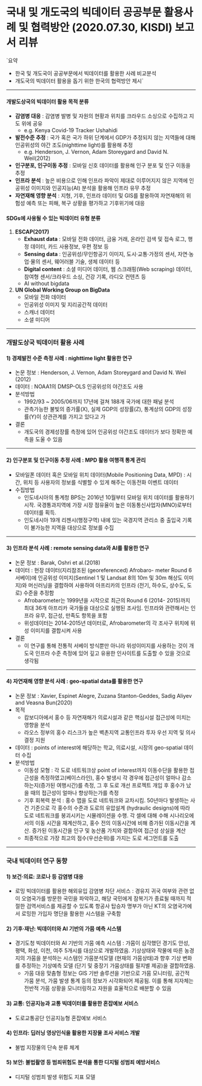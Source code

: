 # **국내 및 개도국의 빅데이터 공공부문 활용사례 및 협력방안** (2020.07.30, KISDI) 보고서 리뷰

`요약
  - 한국 및 개도국이 공공부문에서 빅데이터를 활용한 사례 비교분석
  - 개도국의 빅데이터 활용을 돕기 위한 한국의 협력방안 제시`
    
---

#### **개발도상국의 빅데이터 활용 목적** 분류
  - **감염병 대응** : 감염병 발병 및 자원의 현황과 위치를 크라우드 소싱으로 수집하고 지도 위에 공유
    - e.g. Kenya Covid-19 Tracker Ushahidi
  - **발전수준 추정** : 국가 혹은 국가 하위 단계에서 GDP가 추정되지 않는 지역들에 대해 인공위성의 야간 조도(nighttime light)를 활용해 추정
    - e.g. Henderson, J. Vernon, Adam Storeygard and David N. Weil(2012)
  - **인구분포, 인구이동 추정** : 모바일 신호 데이터를 활용해 인구 분포 및 인구 이동을 추정
  - **인프라 분석** : 높은 비용으로 인해 인프라 파악이 제대로 이루어지지 않은 지역에 인공위성 이미지와 인공지능(AI) 분석을 활용해 인프라 유무 추정
  - **자연재해 영향 분석** : 지형, 기후, 인프라 데이터 및 GIS를 활용하여 자연재해의 위험성 예측 또는 피해, 복구 상황을 평가하고 기후위기에 대응

#### **SDGs에 사용될 수 있는 빅데이터 유형** 분류
1) **ESCAP(2017)**
    - **Exhaust data** : 모바일 전화 데이터, 금융 거래, 온라인 검색 및 접속 로그, 행정 데이터, 카드 사용정보, 우편 정보 등
    - **Sensing data** : 인공위성/무인항공기 이미지, 도시·교통·가정의 센서, 자연·농업·물의 센서, 웨어러블 기술, 생체 데이터 등
    - **Digital content** : 소셜 미디어 데이터, 웹 스크래핑(Web scraping) 데이터, 참여형 센서/크라우드 소싱, 건강 기록, 라디오 컨텐츠 등
    - AI without bigdata
2) **UN Global Working Group on BigData**
    - 모바일 전화 데이터
    - 인공위성 이미지 및 지리공간적 데이터
    - 스캐너 데이터
    - 소셜 미디어

---
### **개발도상국 빅데이터 활용 사례**

#### 1) 경제발전 수준 측정 사례 : **nighttime light 활용한 연구**
- 논문 정보 : Henderson, J. Vernon, Adam Storeygard and David N. Weil (2012)
- 데이터 : NOAA1의 DMSP-OLS 인공위성의 야간조도 사용
- 분석방법
  - 1992/93 ~ 2005/06까지 17년에 걸쳐 188개 국가에 대한 패널 분석
  - 관측가능한 불빛의 증가률(X), 실제 GDP의 성장률(Z), 통계상의 GDP의 성장률(Y)이 상관관계를 가지고 있다고 가
- 결론
  - 개도국의 경제성장률 측정에 있어 인공위성 야간조도 데이터가 보다 정확한 예측을 도울 수 있음

---

#### 2) 인구분포 및 인구이동 추정 사례 : **MPD 활용 여행객 통계 관리**
- 모바일폰 데이터 혹은 모바일 위치 데이터(Mobile Positioning Data, MPD) : 시간, 위치 등 사용자의 정보를 식별할 수 있게 해주는 이동전화 이벤트 데이터
- 수집방법
  - 인도네시아의 통계청 BPS는 2016년 10월부터 모바일 위치 데이터를 활용하기 시작.  국경통과지역에 가장 시장 점유율이 높은 이동통신사업자(MNO)로부터 데이터를 획득.
  - 인도네시아 19개 리젠시(행정구역) 내에 있는 국경지역 관리소 중 출입국 기록이 불가능한 지역을 대상으로 정보를 수집
 
---

#### 3) 인프라 분석 사례 : **remote sensing data와 AI를 활용한 연구**
- 논문 정보 :  Barak, Oshri et al.(2018)
- 데이터 : 현장 데이터(지리참조된 (georeferenced) Afrobaro- meter Round 6 서베이)에 인공위성 이미지(Sentinel 1 및 Landsat 8의 10m 및 30m 해상도 이미지)와 머신러닝을 결합하여 사용하여 아프리카의 인프라 (전기, 하수도, 상수도, 도로) 수준을 추정함
  - Afrobarometer는 1999년을 시작으로 최근의 Round 6 (2014- 2015)까지 최대 36개 아프리카 국가들을 대상으로 실행된 조사임. 인프라와 관련해서는 인프라 유무,  접근성,  만족도 항목을 포함
  - 위성데이터는 2014-2015년 데이터로, Afrobarometer의 각 조사구 위치에 위성 이미지를 결합시켜 사용
- 결론
  - 이 연구를 통해 전통적 서베이 방식뿐만 아니라 위성이미지를 사용하는 것이 개도국 인프라 수준 측정에 있어 깊고 유용한 인사이트를 도출할 수 있을 것으로 생각됨
 

---

#### 4) 자연재해 영향 분석 사례 : **geo-spatial data를 활용한 연구**
- 논문 정보 :  Xavier, Espinet Alegre, Zuzana Stanton-Geddes, Sadig Aliyev and Veasna Bun(2020)
- 목적
  - 캄보디아에서 홍수 등 자연재해가 의료시설과 같은 핵심시설 접근성에 미치는 영향을 분석
  - 라오스 정부의 홍수 리스크가 높은 벽촌지역 교통인프라 투자 우선 지역 및 의사결정 지원
- 데이터 : points of interest에 해당하는 학교, 의료시설, 시장의 geo-spatial 데이터 수집
- 분석방법
  - 이동성 모형 : 각 도로 네트워크상 point of interest까지 이동수단을 활용한 접근성을 측정하였고(베이스라인), 홍수 발생시 각 경우에 접근성이 얼마나 감소하는지(증가된 여행시간)를 측정, 그 후 도로 개선 프로젝트 개입 후 홍수가 났을 때의 접근성이 얼마나 향상하는가를 측정
  - 기후 회복력 분석 : 홍수 맵을 도로 네트워크와 교차시킴. 50년마다 발생하는 사건 기준으로 각 홍수의 수준과 도로의 유압설계 (hydraulic designs)에 따라 도로 네트워크를 붕괴시키는 시뮬레이션을 수행. 각 셀에 대해 수해 시나리오에서의 이동 시간을 재계산하고, 홍수 전의 이동시간에 비해 증가된 이동시간을 계산. 증가된 이동시간을 인구 및 농산품 가치와 결합하여 접근성 상실을 계산
  - 최종적으로 가장 최고의 점수(우선순위)를 가지는 도로 세그먼트를 도출

---
### **국내 빅데이터 연구 동향**

#### 1) 보건·의료: 코로나 등 감염병 대응
- 로밍 빅데이터를 활용한 해외유입 감염병 차단 서비스 : 경유지 귀국 여부와 관련 없이 오염국가를 방문한 국민을 파악하고, 해당 국민에게 잠복기가 종료될 때까지 적절한 검역서비스를 제공할 수 있도록 항공사 탑승자 명부가 아닌 KT의 오염국가에서 로밍한 가입자 명단을 활용한 시스템을 구축함
#### 2) 기후·재난: 빅데이터와 AI 기반의 가뭄 예측 시스템
- 경기도청 빅데이터와 AI 기반의 가뭄 예측 시스템 : 가뭄이 심각했던 경기도 안성, 평택, 화성, 이천, 여주 5개시를 대상으로 개발하였음. 기상상태와 작물에 따른 농경지의 가뭄을 분석하는 시스템인 가뭄분석모델 (현재의 가뭄상태)과 향후 기상 변화를 추정하는 기상예측 모델 (단기 및 중장기 가뭄상태를 필지별 제공)을 결합하였음.
  - 가뭄 대응 맞춤형 정보는 GIS 기반 솔루션을 기반으로 가뭄 모니터링, 공간적 가뭄 분석, 가뭄 발생 통계 등의 정보가 시각화되어 제공됨. 이를 통해 지자체는 전반적 가뭄 상황을 모니터링하고 자원을 효율적으로 배분할 수 있음
#### 3) 교통: 인공지능과 교통 빅데이터를 활용한 혼잡예보 서비스
- 도로교통공단 인공지능형 혼잡예보 서비스
#### 4) 인프라: 딥러닝 영상인식을 활용한 지장물 조사 서비스 개발
- 불법 지장물의 단속 분류 체계
#### 5) 보안: 불법촬영 등 범죄위험도 분석을 통한 디지털 성범죄 예방서비스
- 디지털 성범죄 발생 위험도 지표 모델
